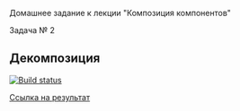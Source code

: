 Домашнее задание к лекции "Композиция компонентов"

Задача № 2

## Декомпозиция

[![Build status](https://ci.appveyor.com/api/projects/status/737960dl2wpwrrh3?svg=true)](https://ci.appveyor.com/project/ChumakovaAnna/r-hw-5-task-2)

[Ссылка на результат](https://chumakovaanna.github.io/R-hw-5-task-2/)